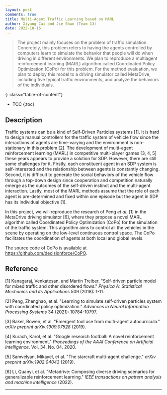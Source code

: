 ```yaml
---
layout: post
comments: true
title: Multi-Agent Traffic Learning based on MARL
author: Xiyang Cai and Jie Shao (Team 13)
date: 2022-10-16
---
```



> The project mainly focuses on the problem of traffic simulation. Concretely, this problem refers to having the agents controlled by computers learn to simulate the behavior that people will do when driving in different environments. We plan to reproduce a multiagent reinforcement learning (MARL) algorithm called Coordinated Policy Optimization (CoPo) for this problem. For the method evaluation, we plan to deploy this model to a driving simulator called MetaDrive, including five typical traffic environments, and analyze the behaviors of the individuals.

<!--more-->
{: class="table-of-content"}

* TOC
{:toc}
## Description

Traffic systems can be a kind of Self-Driven Particles systems [1]. It is hard to design manual controllers for the traffic system of vehicle flow since the interactions of agents are time-varying and the environment is non-stationary in this problem [2]. The development of multi-agent reinforcement learning (MARL) in competitive multi-player games [3, 4, 5] these years appears to provide a solution for SDP. However, there are still some challenges for it. Firstly, each constituent agent in an SDP system is self-interested and the relationship between agents is constantly changing. Second, it is difﬁcult to generate the social behaviors of the vehicle flow through a top-down design since cooperation and competition naturally emerge as the outcomes of the self-driven instinct and the multi-agent interaction. Lastly, most of the MARL methods assume that the role of each agent is pre-determined and ﬁxed within one episode but the agent in SDP has its individual objective [1].

In this project, we will reproduce the research of Peng *et al.* [1] in the MetaDrive driving simulator [6], where they propose a novel MARL algorithm called Coordinated Policy Optimization (CoPo) for the simulation of the traffic system. This algorithm aims to control all the vehicles in the scene by operating on the low-level continuous control space. The CoPo facilitates the coordination of agents at both local and global levels.

The source code of CoPo is available at https://github.com/decisionforce/CoPO.

## Reference

[1] Kanagaraj, Venkatesan, and Martin Treiber. "Self-driven particle model for mixed traffic and other disordered flows." *Physica A: Statistical Mechanics and its Applications* 509 (2018): 1-11.

[2] Peng, Zhenghao, et al. "Learning to simulate self-driven particles system with coordinated policy optimization." *Advances in Neural Information Processing Systems* 34 (2021): 10784-10797.

[3] Baker, Bowen, et al. "Emergent tool use from multi-agent autocurricula." *arXiv preprint arXiv:1909.07528* (2019).

[4] Kurach, Karol, et al. "Google research football: A novel reinforcement learning environment." *Proceedings of the AAAI Conference on Artificial Intelligence*. Vol. 34. No. 04. 2020.

[5] Samvelyan, Mikayel, et al. "The starcraft multi-agent challenge." *arXiv preprint arXiv:1902.04043* (2019).

[6] Li, Quanyi, et al. "Metadrive: Composing diverse driving scenarios for generalizable reinforcement learning." *IEEE transactions on pattern analysis and machine intelligence* (2022).







---
